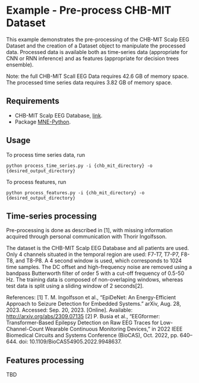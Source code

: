 # Example - Pre-process CHB-MIT Dataset
This example demonstrates the pre-processing of the CHB-MIT Scalp EEG Dataset
and the creation of a Dataset object to manipulate the processed data. Processed data
is available both as time-series data (appropriate for CNN or RNN inference) and as
features (appropriate for decision trees ensemble).

Note: the full CHB-MIT Scall EEG Data requires 42.6 GB of memory space. The processed 
time series data requires 3.82 GB of memory space.

## Requirements
- CHB-MIT Scalp EEG Database, [link](https://physionet.org/content/chbmit/1.0.0/).
- Package [MNE-Python](https://mne.tools/stable/index.html).

## Usage
To process time series data, run
```
python process_time_series.py -i {chb_mit_directory} -o {desired_output_directory}
```
To process features, run
```
python process_features.py -i {chb_mit_directory} -o {desired_output_directory}
```

## Time-series processing
Pre-processing is done as described in [1], with missing information acquired
through personal communication with Thorir Ingolfsson.

The dataset is the CHB-MIT Scalp EEG Database and all patients are used. 
Only 4 channels situated in the temporal region are used: F7-T7, T7-P7, F8-T8, 
and T8-P8. A 4 second window is used, which corresponds to 1024 time samples. 
The DC offset and high-frequency noise are removed using a bandpass Butterworth
filter of order 5 with a cut-off frequency of 0.5-50 Hz. The training data is 
composed of non-overlaping windows, whereas test data is split using a sliding 
window of 2 seconds[2].

References: 
[1] T. M. Ingolfsson et al., “EpiDeNet: An Energy-Efficient 
Approach to Seizure Detection for Embedded Systems.” arXiv, Aug. 28, 2023. 
Accessed: Sep. 20, 2023. [Online]. Available: http://arxiv.org/abs/2309.07135
[2] P. Busia et al., “EEGformer: Transformer-Based Epilepsy Detection on Raw 
EEG Traces for Low-Channel-Count Wearable Continuous Monitoring Devices,” 
in 2022 IEEE Biomedical Circuits and Systems Conference (BioCAS), Oct. 2022, 
pp. 640–644. doi: 10.1109/BioCAS54905.2022.9948637.

## Features processing
TBD
